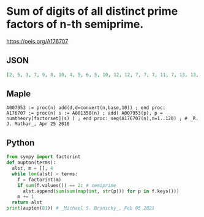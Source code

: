 # Sum of digits of all distinct prime factors of n\-th semiprime\.
https://oeis.org/A176707
## JSON
```JSON
[2, 5, 3, 7, 9, 8, 10, 4, 5, 6, 5, 10, 12, 12, 7, 7, 7, 11, 7, 13, 13, 6, 9, 8, 12, 9, 7, 13, 9, 14, 11, 7, 13, 15, 10, 13, 10, 16, 15, 2, 9, 8, 10, 17, 15, 14, 10, 6, 16, 12, 9, 18, 11, 12, 13, 4, 17, 19, 10, 15, 10, 18, 16, 4, 18, 10, 6, 12, 11, 10, 12, 11, 12, 13, 12, 7, 16, 19, 14, 14, 7]
```
## Maple
```Maple
A007953 := proc(n) add(d,d=convert(n,base,10)) ; end proc:
A176707 := proc(n) s := A001358(n) ; add( A007953(p), p = numtheory[factorset](s) ) ; end proc: seq(A176707(n),n=1..120) ; # _R. J. Mathar_, Apr 25 2010
```
## Python
```Python
from sympy import factorint
def aupton(terms):
  alst, m = [], 4
  while len(alst) < terms:
    f = factorint(m)
    if sum(f.values()) == 2: # semiprime
      alst.append(sum(sum(map(int, str(p))) for p in f.keys()))
    m += 1
  return alst
print(aupton(81)) # _Michael S. Branicky_, Feb 05 2021
```
